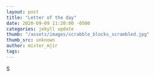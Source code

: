 ```yaml
---
layout: post
title: "Letter of the day"
date: 2020-09-09 11:20:00 -0500
categories: jekyll update
thumb: "/assets/images/scrabble_blocks_scrambled.jpg"
thumb_src: unknown
author: mister_mjir
tags:
---
```

S

